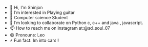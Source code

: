 - 👋 Hi, I’m Shinjon
- 👀 I’m interested in Playing guitar
- 🌱  Computer science Student 
- 💞️ I’m looking to collaborate on Python c, c++ and java , javascript.
- 📫 How to reach me on instagram at:@sd_soul_07
- 😄 Pronouns: Leo
- ⚡ Fun fact: Im into cars !

<!---
Shinjon-Soul0208/Shinjon-Soul0208 is a ✨ special ✨ repository because its `README.md` (this file) appears on your GitHub profile.
You can click the Preview link to take a look at your changes.
--->
